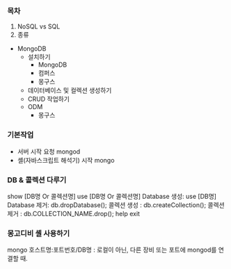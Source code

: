 ### 목차

1. NoSQL vs SQL
2. 종류

- MongoDB
  - 설치하기
    - MongoDB
    - 컴퍼스 
    - 몽구스 
  - 데이터베이스 및 컬렉션 생성하기
  - CRUD 작업하기
  - ODM 
    - 몽구스 

### 기본작업

- 서버 시작 요청
  mongod
- 셸(자바스크립트 해석기) 시작
  mongo

### DB & 콜렉션 다루기

show [DB명 Or 콜렉션명]
use [DB명 Or 콜렉션명]
Database 생성: use [DB명]
Database 제거: db.dropDatabase();
콜렉션 생성 : db.createCollection();
콜렉션 제거 : db.COLLECTION_NAME.drop();
help
exit

### 몽고디비 셸 사용하기

mongo 호스트명:포트번호/DB명 : 로컬이 아닌, 다른 장비 또는 포트에 mongod를 연결할 때.

